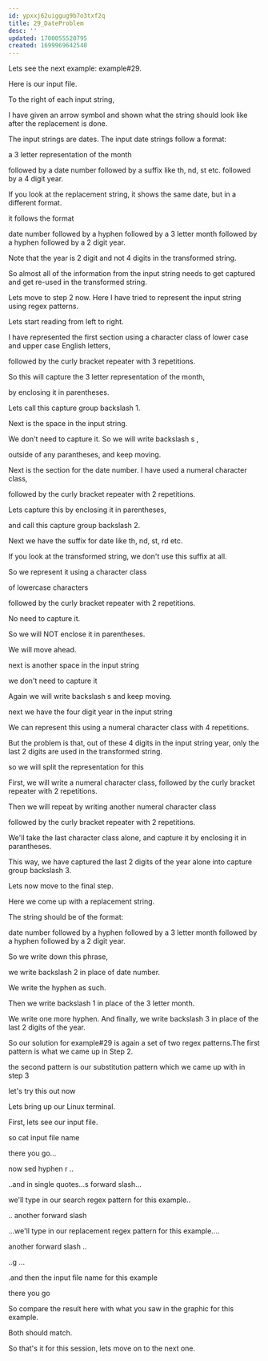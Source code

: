 ```yaml
---
id: ypxxj62uiggug9b7o3txf2q
title: 29_DateProblem
desc: ''
updated: 1700055520795
created: 1699969642540
---
```

Lets see the next example: example#29.

Here is our input file.

To the right of each input string,

I have given an arrow symbol and shown what the string should look like after the replacement is done.

The input strings are dates. The input date strings follow a format:

a 3 letter representation of the month

followed by a date number followed by a suffix like th, nd, st etc. followed by a 4 digit year.

If you look at the replacement string, it shows the same date, but in a different format.

it follows the format

date number followed by a hyphen followed by a 3 letter month followed by a hyphen followed by a 2 digit year.

Note that the year is 2 digit and not 4 digits in the transformed string.

So almost all of the information from the input string needs to get captured and get re-used in the transformed string.

Lets move to step 2 now. Here I have tried to represent the input string using regex patterns.

Lets start reading from left to right.

I have represented the first section using a character class of lower case and upper case English letters,

followed by the curly bracket repeater with 3 repetitions.

So this will capture the 3 letter representation of the month,

by enclosing it in parentheses.

Lets call this capture group backslash 1.

Next is the space in the input string.

We don't need to capture it. So we will write backslash s ,

outside of any parantheses, and keep moving.

Next is the section for the date number. I have used a numeral character class,

followed by the curly bracket repeater with 2 repetitions.

Lets capture this by enclosing it in parentheses,

and call this capture group backslash 2.

Next we have the suffix for date like th, nd, st, rd etc.

If you look at the transformed string, we don't use this suffix at all.

So we represent it using a character class

of lowercase characters

followed by the curly bracket repeater with 2 repetitions.

No need to capture it.

So we will NOT enclose it in parentheses.

We will move ahead.

next is another space in the input string

we don't need to capture it

Again we will write backslash s and keep moving.

next we have the four digit year in the input string

We can represent this using a numeral character class with 4 repetitions.

But the problem is that, out of these 4 digits in the input string year, only the last 2 digits are used in the transformed string.

so we will split the representation for this

First, we will write a numeral character class, followed by the curly bracket repeater with 2 repetitions.

Then we will repeat by writing another numeral character class

followed by the curly bracket repeater with 2 repetitions.

We'll take the last character class alone, and capture it by enclosing it in parantheses.

This way, we have captured the last 2 digits of the year alone into capture group backslash 3.

Lets now move to the final step.

Here we come up with a replacement string.

The string should be of the format:

date number followed by a hyphen followed by a 3 letter month followed by a hyphen followed by a 2 digit year.

So we write down this phrase,

we write backslash 2 in place of date number.

We write the hyphen as such.

Then we write backslash 1 in place of the 3 letter month.

We write one more hyphen. And finally, we write backslash 3 in place of the last 2 digits of the year.

So our solution for example#29 is again a set of two regex patterns.The first pattern is what we came up in Step 2.

the second pattern is our substitution pattern which we came up with in step 3

let's try this out now

Lets bring up our Linux terminal.

First, lets see our input file.

so cat input file name

there you go...

now sed hyphen r ..

..and in single quotes...s forward slash...

we'll type in our search regex pattern for this example..

.. another forward slash

...we'll type in our replacement regex pattern for this example....

another forward slash ..

..g ...

.and then the input file name for this example

there you go

So compare the result here with what you saw in the graphic for this example.

Both should match.

So that's it for this session, lets move on to the next one.
